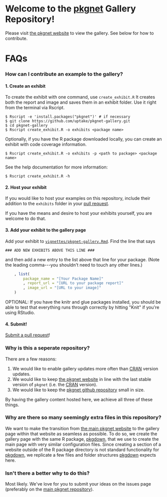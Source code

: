 # Welcome to the [pkgnet](https://uptake.github.io/pkgnet/index.html) Gallery Repository!

Please visit [the pkgnet website](https://uptake.github.io/pkgnet/index.html) to view the gallery. See below for how to contribute.

# FAQs

### How can I contribute an example to the gallery? 

#### 1. Create an exhibit

To create the exhibit with one command, use `create_exhibit.R` It creates both the report and image and saves them in an exhibit folder.  Use it right from the terminal via Rscript. 

```console
$ Rscript -e 'install.packages("pkgnet")' # if necessary
$ git clone https://github.com/uptake/pkgnet-gallery.git
$ cd pkgnet-gallery
$ Rscript create_exhibit.R -o exhibits <package name>
```

Optionally, if you have the R package downloaded locally, you can create an exhibit with code coverage information.

```console
$ Rscript create_exhibit.R -o exhibits -p <path to package> <package name> 
```

See the help documentation for more information: 
```console
$ Rscript create_exhibit.R -h
```

#### 2. Host your exhibit
If you would like to host your examples on this repository, include their addition to the `exhibits` folder in your [pull request](https://help.github.com/en/articles/creating-a-pull-request).

If you have the means and desire to host your exhibits yourself, you are welcome to do that.

#### 3. Add your exhibit to the gallery page

Add your exhibit to [`vignettes/pkgnet-gallery.Rmd`](vignettes/pkgnet-gallery.Rmd). Find the line that says 

```
### ADD NEW EXHIBITS ABOVE THIS LINE ###
```

and then add a new entry to the list above that line for your package. (Note the leading comma---you shouldn't need to touch any other lines.)

```R
    , list(
        package_name = "[Your Package Name]"
        , report_url = "[URL to your package report]"
        , image_url = "[URL to your image]"
    )
```

OPTIONAL: If you have the knitr and glue packages installed, you should be able to test that everything runs through correctly by hitting "Knit" if you're using RStudio.

#### 4. Submit!
[Submit a pull request](https://help.github.com/en/articles/creating-a-pull-request)!

### Why is this a seperate repository? 
There are a few reasons:     
1. We would like to enable gallery updates more often than  [CRAN](https://CRAN.R-project.org/package=pkgnet) version updates.   
2. We would like to keep [the pkgnet website](https://uptake.github.io/pkgnet/index.html) in line with the last stable version of `pkgnet` (i.e. the [CRAN](https://CRAN.R-project.org/package=pkgnet) version).   
3. We would like to keep the [pkgnet github repository](https://github.com/uptake/pkgnet) small in size. 

By having the gallery content hosted here, we achieve all three of these things.

### Why are there so many seemingly extra files in this repository?
We want to make the transition from [the main pkgnet website](https://uptake.github.io/pkgnet/index.html) to the gallery page within that website as seamless as possible.  To do so, we create the gallery page with the same R package, [pkgdown](https://pkgdown.r-lib.org/index.html), that we use to create the main page with very similar configuration files. Since creating a section of a website outside of the R package directory is not standard functionality for [pkgdown](https://pkgdown.r-lib.org/index.html), we replicate a few files and folder structures [pkgdown](https://pkgdown.r-lib.org/index.html) expects here. 

### Isn't there a better why to do this?
Most likely.  We've love for you to submit your ideas on the issues page (preferably on the [main pkgnet repository](https://github.com/uptake/pkgnet/issues)). 
